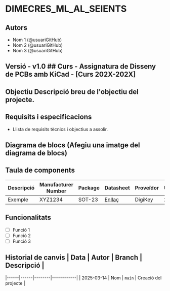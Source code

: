 # DIMECRES_ML_AL_SEIENTS
## Autors
- Nom 1 (@usuariGitHub)
- Nom 2 (@usuariGitHub)
- Nom 3 (@usuariGitHub)

## Versió - v1.0 ## Curs - Assignatura de Disseny de PCBs amb KiCad - [Curs 202X-202X]

## Objectiu Descripció breu de l'objectiu del projecte.

## Requisits i especificacions
- Llista de requisits tècnics i objectius a assolir.

## Diagrama de blocs (Afegiu una imatge del diagrama de blocs)

## Taula de components
| Descripció | Manufacturer Number | Package | Datasheet | Proveïdor | Unitats |
|------------|--------------------|---------|----------|----------|---------|
| Exemple | XYZ1234 | SOT-23 | [Enllaç](https://...) | DigiKey | 2 |

## Funcionalitats
- [ ] Funció 1
- [ ] Funció 2
- [ ] Funció 3

## Historial de canvis | Data | Autor | Branch | Descripció |
|------|------|--------|------------| | 2025-03-14 | Nom | `main` | Creació del projecte |

